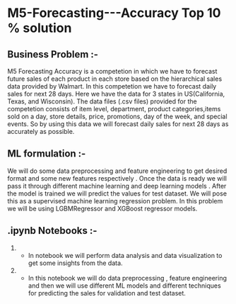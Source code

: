 # M5-Forecasting---Accuracy Top 10 % solution


## Business Problem :-
M5 Forecasting Accuracy is a competetion in which we have to forecast future sales of each
product in each store based on the hierarchical sales data provided by Walmart. In this
competetion we have to forecast daily sales for next 28 days. Here we have the data for 3 states in
US(California, Texas, and Wisconsin). The data files (.csv files) provided for the competetion
consists of item level, department, product categories,items sold on a day, store details, price,
promotions, day of the week, and special events. So by using this data we will forecast daily sales
for next 28 days as accurately as possible.


## ML formulation :-
We will do some data preprocessing and feature engineering to get desired format and some new
features respectively . Once the data is ready we will pass it through different machine learning
and deep learning models . After the model is trained we will predict the values for test dataset. We
will pose this as a supervised machine learning regression problem. In this problem we will be
using LGBMRegressor and XGBoost regressor models.


## .ipynb Notebooks :-

1. - In notebook we will perform data analysis and data visualization to get some insights from the data.


2. - In this notebook we will do data preprocessing , feature engineering and then we will use different ML models and different techniques for predicting the sales for validation and test dataset.
